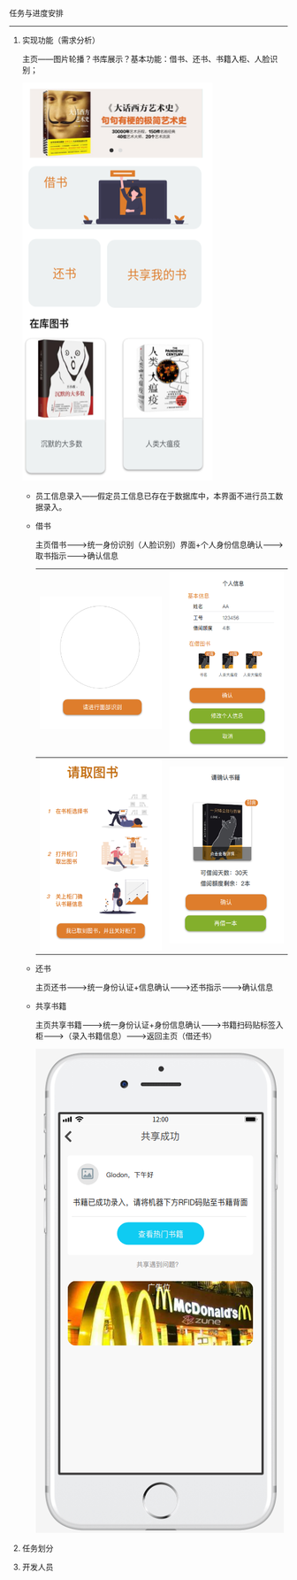 任务与进度安排

--------------------------------------

1. 实现功能（需求分析）

   主页——图片轮播？书库展示？基本功能：借书、还书、书籍入柜、人脸识别；

   ![](images/main.png)

   - 员工信息录入——假定员工信息已存在于数据库中，本界面不进行员工数据录入。

   - 借书

     主页借书--->统一身份识别（人脸识别）界面+个人身份信息确认--->取书指示--->确认信息

     | ![](images/face_cam.png) | ![](images/confirm.png) |
     | :----------------------: | :---------------------: |
     |  ![](images/borrow.png)  | ![](images/success.png) |

   - 还书

     主页还书--->统一身份认证+信息确认--->还书指示--->确认信息

   - 共享书籍

     主页共享书籍--->统一身份认证+身份信息确认--->书籍扫码贴标签入柜--->（录入书籍信息）--->返回主页（借还书）

     ![](images/share.png)

2. 任务划分

   

3. 开发人员

   

